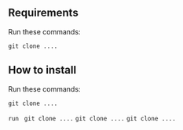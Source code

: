 ## Requirements

Run these commands:

`git clone ....`

## How to install

Run these commands:

`git clone ....`

`run `
`git clone ....`
`git clone ....`
`git clone ....`
